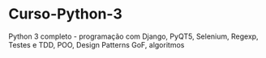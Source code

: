 # Curso-Python-3
Python 3 completo - programação com Django, PyQT5, Selenium, Regexp, Testes e TDD, POO, Design Patterns GoF, algoritmos
